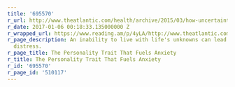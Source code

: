 ```yaml
---
title: '695570'
r_url: http://www.theatlantic.com/health/archive/2015/03/how-uncertainty-fuels-anxiety/388066/
r_date: 2017-01-06 00:18:33.135000000 Z
r_wrapped_url: https://www.reading.am/p/4yLA/http://www.theatlantic.com/health/archive/2015/03/how-uncertainty-fuels-anxiety/388066/
r_page_description: An inability to live with life's unknowns can lead to worry and
  distress.
r_page_title: The Personality Trait That Fuels Anxiety
r_title: The Personality Trait That Fuels Anxiety
r_id: '695570'
r_page_id: '510117'
---
```


